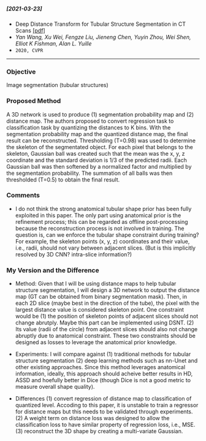 ##### [2021-03-23]
-  Deep Distance Transform for Tubular Structure Segmentation in CT Scans [[pdf]](https://arxiv.org/pdf/1912.03383.pdf) 
- *Yan Wang, Xu Wei, Fengze Liu, Jieneng Chen, Yuyin Zhou, Wei Shen, Elliot K Fishman, Alan L. Yuille*
- `2020, CVPR`

****

### Objective
Image segmentation (tubular structures)

### Proposed Method
A 3D network is used to produce (1) segmentation probability map and (2) distance map. The authors proposed to convert regression task to classification task by quantizing the distances to K bins. With the segmentation probability map and the quantized distance map, the final result can be reconstructed. Thresholding (T=0.98) was used to determine the skeleton of the segmentated object. For each pixel that belongs to the skeleton, Gaussian ball was created such that the mean was the x, y, z coordinate and the standard deviation is 1/3 of the predicted radii. Each Gaussian ball was then softened by a normalized factor and multiplied by the segmentation probability. The summation of all balls was then thresholded (T=0.5) to obtain the final result.

### Comments
- I do not think the strong anatomical tubular shape prior has been fully exploited in this paper. The only part using anatomical prior is the refinement process; this can be regarded as offline post-processing because the reconstruction process is not involved in training. The question is, can we enforce the tubular shape constraint during training? For example, the skeleton points (x, y, z) coordinates and their value, i.e., radii, should not vary between adjacent slices. (But is this implicitly resolved by 3D CNN? intra-slice information?)


### My Version and the Difference
- Method: Given that I will be using distance maps to help tubular structure segmentation, I will design a 3D network to output the distance map (GT can be obtained from binary segmentation mask). Then, in each 2D slice (maybe best in the direction of the tube), the pixel with the largest distance value is considered skeleton point. One constraint would be (1) the position of skeleton points of adjacent slices should not change abrutply. Maybe this part can be implemented using DSNT. (2) Its value (radii of the circle) from adjacent slices should also not change abruptly due to anatomical constraint. These two constraints should be designed as losses to leverage the anatomical prior knowledge.

- Experiments: I will compare against (1) traditional methods for tubular structure segmentation (2) deep learning methods such as nn-Unet and other existing approaches. Since this method leverages anatomical information, ideally, this approach should acheive better results in HD, ASSD and hoefully better in Dice (though Dice is not a good metric to measure overall shape quality). 

- Differences
(1) convert regression of distance map to classification of quantized level. Accoding to this paper, it is unstable to train a regressor for distance maps but this needs to be validated through experiments. (2) A weight term on distance loss was designed to allow the classification loss to have similar property of regression loss, i.e., MSE. (3) reconstruct the 3D shape by creating a multi-variate Gaussian.